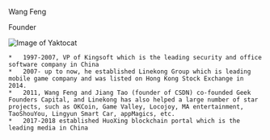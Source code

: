 
Wang Feng 

Founder

![Image of Yaktocat](http://static.huoxing24.com/images/2018/05/15/1526388071506734.jpg)

	*	1997-2007, VP of Kingsoft which is the leading security and office software company in China
	*	2007- up to now, he established Linekong Group which is leading mobile game company and was listed on Hong Kong Stock Exchange in 2014. 
	*	2011, Wang Feng and Jiang Tao (founder of CSDN) co-founded Geek Founders Capital, and Linekong has also helped a large number of star projects, such as OKCoin, Game Valley, Locojoy, MA entertainment, TaoShouYou, Lingyun Smart Car, appMagics, etc.
	*	2017-2018 established HuoXing blockchain portal which is the leading media in China
